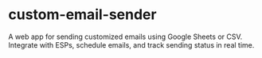 # custom-email-sender
A web app for sending customized emails using Google Sheets or CSV. Integrate with ESPs, schedule emails, and track sending status in real time. 
